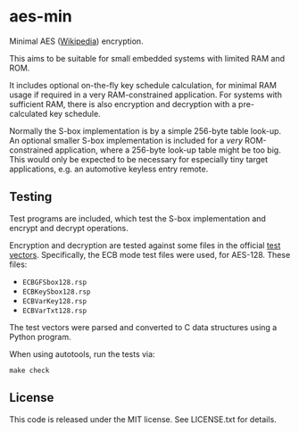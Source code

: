 aes-min
=======

Minimal AES ([Wikipedia][1]) encryption.

This aims to be suitable for small embedded systems with limited RAM and ROM.

It includes optional on-the-fly key schedule calculation, for minimal RAM usage if required in a very RAM-constrained application. For systems with sufficient RAM, there is also encryption and decryption with a pre-calculated key schedule.

Normally the S-box implementation is by a simple 256-byte table look-up. An optional smaller S-box implementation is included for a *very* ROM-constrained application, where a 256-byte look-up table might be too big. This would only be expected to be necessary for especially tiny target applications, e.g. an automotive keyless entry remote.

Testing
-------

Test programs are included, which test the S-box implementation and encrypt and decrypt operations.

Encryption and decryption are tested against some files in the official [test vectors][2]. Specifically, the ECB mode test files were used, for AES-128. These files:

* `ECBGFSbox128.rsp`
* `ECBKeySbox128.rsp`
* `ECBVarKey128.rsp`
* `ECBVarTxt128.rsp`

The test vectors were parsed and converted to C data structures using a Python program.

When using autotools, run the tests via:

    make check

License
-------

This code is released under the MIT license. See LICENSE.txt for details.


[1]: http://en.wikipedia.org/wiki/Advanced_Encryption_Standard
[2]: http://csrc.nist.gov/groups/STM/cavp/documents/aes/KAT_AES.zip
